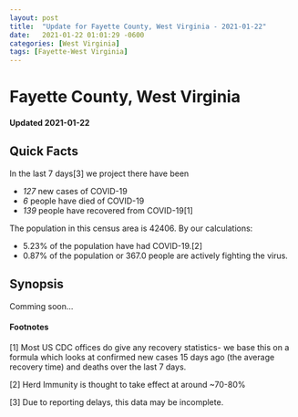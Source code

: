 ```yaml
---
layout: post
title:  "Update for Fayette County, West Virginia - 2021-01-22"
date:   2021-01-22 01:01:29 -0600
categories: [West Virginia]
tags: [Fayette-West Virginia]
---
```


# Fayette County, West Virginia
#### Updated 2021-01-22

## Quick Facts

In the last 7 days[3] we project there have been
- *127* new cases of COVID-19
- *6* people have died of COVID-19
- *139* people have recovered from COVID-19[1]

The population in this census area is 42406. By our calculations:
- 5.23% of the population have had COVID-19.[2]
- 0.87% of the population or 367.0 people are actively fighting the virus.

## Synopsis

Comming soon...


#### Footnotes

[1] Most US CDC offices do give any recovery statistics- we base this on a formula which looks at confirmed new cases
15 days ago (the average recovery time) and deaths over the last 7 days.

[2] Herd Immunity is thought to take effect at around ~70-80%

[3] Due to reporting delays, this data may be incomplete.
 
    
